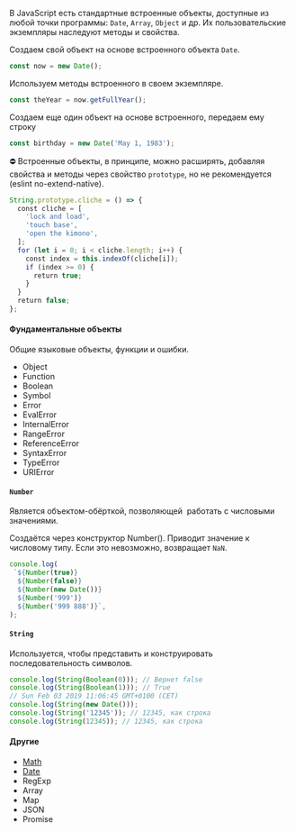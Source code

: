 В JavaScript есть стандартные встроенные объекты, доступные из любой точки программы: `Date`, `Array`, `Object` и др. Их пользовательские экземпляры наследуют методы и свойства.

Создаем свой объект на основе встроенного объекта `Date`.

```javascript
const now = new Date();
```

Используем методы встроенного в своем экземпляре.

```javascript
const theYear = now.getFullYear();
```

Создаем еще один объект на основе встроенного, передаем ему строку

```javascript
const birthday = new Date('May 1, 1983');
```

⛔️ Встроенные объекты, в принципе, можно расширять, добавляя свойства и методы через свойство `prototype`, но не рекомендуется (eslint no-extend-native).

```javascript
String.prototype.cliche = () => {
  const cliche = [
    'lock and load',
    'touch base',
    'open the kimono',
  ];
  for (let i = 0; i < cliche.length; i++) {
    const index = this.indexOf(cliche[i]);
    if (index >= 0) {
      return true;
    }
  }
  return false;
};
```

#### Фундаментальные объекты

Общие языковые объекты, функции и ошибки.

- Object
- Function
- Boolean
- Symbol
- Error
- EvalError
- InternalError
- RangeError
- ReferenceError
- SyntaxError
- TypeError
- URIError

#### `Number`

Является объектом-обёрткой, позволяющей  работать с числовыми значениями.

Создаётся через конструктор Number(). Приводит значение к числовому типу. Если это невозможно, возвращает `NaN`.

```javascript
console.log(
 `${Number(true)}
  ${Number(false)}
  ${Number(new Date())}
  ${Number('999')}
  ${Number('999 888')}`,
);
```

#### `String`

Используется, чтобы представить и конструировать последовательность символов.

```javascript
console.log(String(Boolean(0))); // Вернет false
console.log(String(Boolean(1))); // True
// Sun Feb 03 2019 11:06:45 GMT+0100 (CET)
console.log(String(new Date()));
console.log(String('12345')); // 12345, как строка
console.log(String(12345)); // 12345, как строка
```

#### Другие

- [Math](/js/advanced-theory.html#topic-built-in-math)
- [Date](/js/advanced-theory.html#topic-built-in-date)
- RegExp
- Array
- Map
- JSON
- Promise
